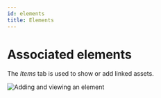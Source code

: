 ```yaml
---
id: elements
title: Elements
---
```


# Associated elements

The *Items* tab is used to show or add linked assets.

![Adding and viewing an element](/modules/tabs/images/elements.png)
